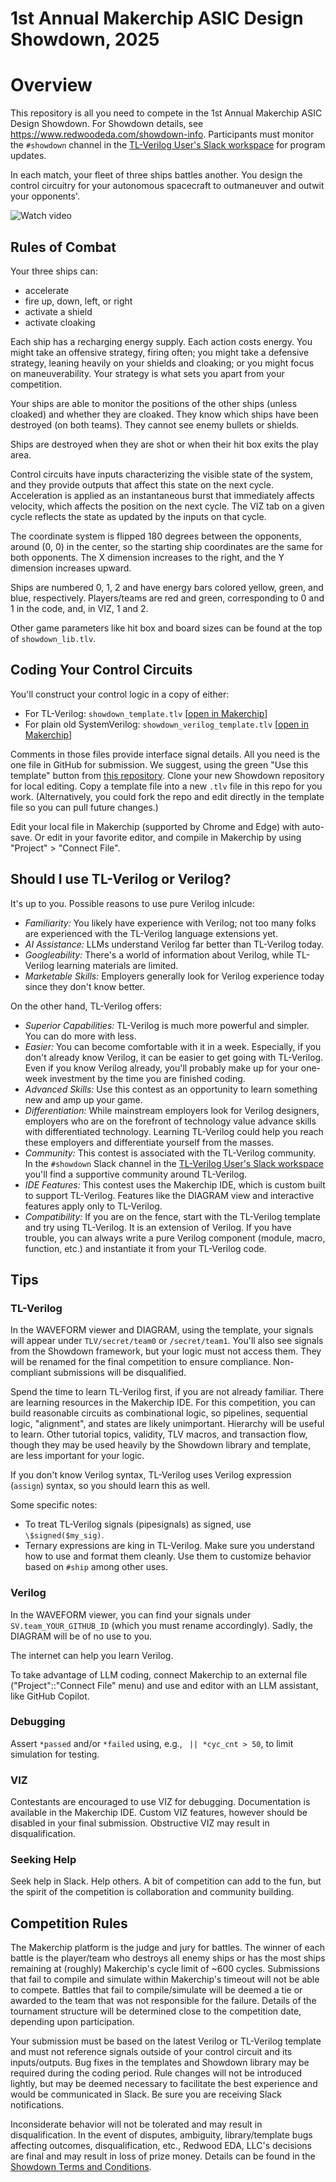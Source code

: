 # 1st Annual Makerchip ASIC Design Showdown, 2025

# Overview

This repository is all you need to compete in the 1st Annual Makerchip ASIC Design Showdown. For Showdown details, see https://www.redwoodeda.com/showdown-info. Participants must monitor the `#showdown` channel in the [TL-Verilog User's Slack workspace](https://join.slack.com/t/tl-verilog-users/shared_invite/zt-4fatipnr-dmDgkbzrCe0ZRLOOVm89gA) for program updates.

In each match, your fleet of three ships battles another. You design the control circuitry for your autonomous spacecraft to outmaneuver and outwit your opponents'.

![Watch video](screencapture.gif)

## Rules of Combat

Your three ships can:

- accelerate
- fire up, down, left, or right
- activate a shield
- activate cloaking

Each ship has a recharging energy supply. Each action costs energy. You might take an offensive strategy, firing often; you might take a defensive strategy, leaning heavily on your shields and cloaking; or you might focus on maneuverability. Your strategy is what sets you apart from your competition.

Your ships are able to monitor the positions of the other ships (unless cloaked) and whether they are cloaked. They know which ships have been destroyed (on both teams). They cannot see enemy bullets or shields.

Ships are destroyed when they are shot or when their hit box exits the play area.

Control circuits have inputs characterizing the visible state of the system, and they provide outputs that affect this state on the next cycle. Acceleration is applied as an instantaneous burst that immediately affects velocity, which affects the position on the next cycle. The VIZ tab on a given cycle reflects the state as updated by the inputs on that cycle.

The coordinate system is flipped 180 degrees between the opponents, around (0, 0) in the center, so the starting ship coordinates are the same for both opponents. The X dimension increases to the right, and the Y dimension increases upward.

Ships are numbered 0, 1, 2 and have energy bars colored yellow, green, and blue, respectively. Players/teams are red and green, corresponding to 0 and 1 in the code, and, in VIZ, 1 and 2.

Other game parameters like hit box and board sizes can be found at the top of `showdown_lib.tlv`.

## Coding Your Control Circuits

You'll construct your control logic in a copy of either:

- For TL-Verilog: `showdown_template.tlv` [[open in Makerchip](https://www.makerchip.com/sandbox?code_url=https%3A%2F%2Fraw.githubusercontent.com%2Frweda%2Fshowdown-2025-space-battle%2Frefs%2Fheads%2Fmain%2Fshowdown_template.tlv)]
- For plain old SystemVerilog: `showdown_verilog_template.tlv` [[open in Makerchip](https://www.makerchip.com/sandbox?code_url=https%3A%2F%2Fraw.githubusercontent.com%2Frweda%2Fshowdown-2025-space-battle%2Frefs%2Fheads%2Fmain%2Fshowdown_verilog_template.tlv)]

Comments in those files provide interface signal details. All you need is the one file in GitHub for submission. We suggest, using the green "Use this template" button from [this repository](https://github.com/rweda/showdown-2025-space-battle). Clone your new Showdown repository for local editing. Copy a template file into a new `.tlv` file in this repo for you work. (Alternatively, you could fork the repo and edit directly in the template file so you can pull future changes.)

Edit your local file in Makerchip (supported by Chrome and Edge) with auto-save. Or edit in your favorite editor, and compile in Makerchip by using "Project" > "Connect File".

## Should I use TL-Verilog or Verilog?

It's up to you. Possible reasons to use pure Verilog inlcude:

- *Familiarity:* You likely have experience with Verilog; not too many folks are experienced with the TL-Verilog language extensions yet.
- *AI Assistance:* LLMs understand Verilog far better than TL-Verilog today.
- *Googleability:* There's a world of information about Verilog, while TL-Verilog learning materials are limited.
- *Marketable Skills:* Employers generally look for Verilog experience today since they don't know better.

On the other hand, TL-Verilog offers:

- *Superior Capabilities:* TL-Verilog is much more powerful and simpler. You can do more with less.
- *Easier:* You can become comfortable with it in a week. Especially, if you don't already know Verilog, it can be easier to get going with TL-Verilog. Even if you know Verilog already, you'll probably make up for your one-week investment by the time you are finished coding.
- *Advanced Skills:* Use this contest as an opportunity to learn something new and amp up your game.
- *Differentiation:* While mainstream employers look for Verilog designers, employers who are on the forefront of technology value advance skills with differentiated technology. Learning TL-Verilog could help you reach these employers and differentiate yourself from the masses.
- *Community:* This contest is associated with the TL-Verilog community. In the `#showdown` Slack channel in the [TL-Verilog User's Slack workspace](https://join.slack.com/t/tl-verilog-users/shared_invite/zt-4fatipnr-dmDgkbzrCe0ZRLOOVm89gA) you'll find a supportive community around TL-Verilog.
- *IDE Features:* This contest uses the Makerchip IDE, which is custom built to support TL-Verilog. Features like the DIAGRAM view and interactive features apply only to TL-Verilog.
- *Compatibility:* If you are on the fence, start with the TL-Verilog template and try using TL-Verilog. It is an extension of Verilog. If you have trouble, you can always write a pure Verilog component (module, macro, function, etc.) and instantiate it from your TL-Verilog code.

## Tips

### TL-Verilog

In the WAVEFORM viewer and DIAGRAM, using the template, your signals will appear under `TLV/secret/team0` or `/secret/team1`. You'll also see signals from the Showdown framework, but your logic must not access them. They will be renamed for the final competition to ensure compliance. Non-compliant submissions will be disqualified.

Spend the time to learn TL-Verilog first, if you are not already familiar. There are learning resources in the Makerchip IDE. For this competition, you can build reasonable circuits as combinational logic, so pipelines, sequential logic, "alignment", and states are likely unimportant. Hierarchy will be useful to learn. Other tutorial topics, validity, TLV macros, and transaction flow, though they may be used heavily by the Showdown library and template, are less important for your logic.

If you don't know Verilog syntax, TL-Verilog uses Verilog expression (`assign`) syntax, so you should learn this as well.

Some specific notes:

- To treat TL-Verilog signals (pipesignals) as signed, use `\$signed($my_sig)`.
- Ternary expressions are king in TL-Verilog. Make sure you understand how to use and format them cleanly. Use them to customize behavior based on `#ship` among other uses.

### Verilog

In the WAVEFORM viewer, you can find your signals under `SV.team_YOUR_GITHUB_ID` (which you must rename accordingly). Sadly, the DIAGRAM will be of no use to you.

The internet can help you learn Verilog.

To take advantage of LLM coding, connect Makerchip to an external file ("Project"::"Connect File" menu) and use and editor with an LLM assistant, like GitHub Copilot.

### Debugging

Assert `*passed` and/or `*failed` using, e.g., ` || *cyc_cnt > 50`, to limit simulation for testing.

### VIZ

Contestants are encouraged to use VIZ for debugging. Documentation is available in the Makerchip IDE. Custom VIZ features, however should be disabled in your final submission. Obstructive VIZ may result in disqualification.

### Seeking Help

Seek help in Slack. Help others. A bit of competition can add to the fun, but the spirit of the competition is collaboration and community building.

## Competition Rules

The Makerchip platform is the judge and jury for battles. The winner of each battle is the player/team who destroys all enemy ships or has the most ships remaining at (roughly) Makerchip's cycle limit of ~600 cycles. Submissions that fail to compile and simulate within Makerchip's timeout will not be able to compete. Battles that fail to compile/simulate will be deemed a tie or awarded to the team that was not responsible for the failure. Details of the tournament structure will be determined close to the competition date, depending upon participation.

Your submission must be based on the latest Verilog or TL-Verilog template and must not reference signals outside of your control circuit and its inputs/outputs. Bug fixes in the templates and Showdown library may be required during the coding period. Rule changes will not be introduced lightly, but may be deemed necessary to facilitate the best experience and would be communicated in Slack. Be sure you are receiving Slack notifications.

Inconsiderate behavior will not be tolerated and may result in disqualification. In the event of disputes, ambiguity, library/template bugs affecting outcomes, disqualification, etc., Redwood EDA, LLC's decisions are final and may result in loss of prize money. Details can be found in the [Showdown Terms and Conditions](https://www.redwoodeda.com/showdown-terms).
